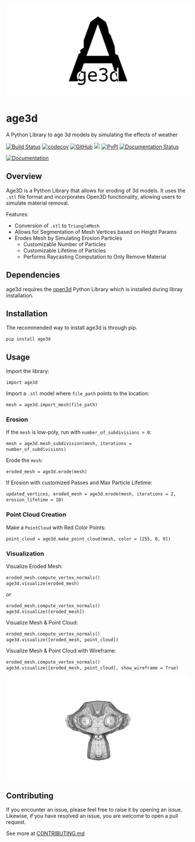 ![age3d Logo](docs/img/age3d_logo.png)


# age3d
A Python Library to age 3d models by simulating the effects of weather 

[![Build Status](https://github.com/A-Chaudhary/age3d/workflows/Build%20Status/badge.svg?branch=main)](https://github.com/A-Chaudhary/age3d/actions?query=workflow%3A%22Build+Status%22)
[![codecov](https://codecov.io/gh/A-Chaudhary/age3d/branch/main/graph/badge.svg)](https://codecov.io/gh/A-Chaudhary/age3d)
[![GitHub](https://img.shields.io/github/license/A-Chaudhary/age3d)](https://github.com/A-Chaudhary/age3d/blob/main/LICENSE)
[![](https://img.shields.io/github/issues/A-Chaudhary/age3d)](https://github.com/A-Chaudhary/age3d/issues)
[![PyPI](https://img.shields.io/pypi/v/age3d)](https://pypi.org/project/age3d/)
[![Documentation Status](https://readthedocs.org/projects/age3d/badge/?version=latest)](https://age3d.readthedocs.io/en/latest/?badge=latest)

[![Documentation](https://img.shields.io/badge/GitHub%20Pages-222222?style=for-the-badge&logo=GitHub%20Pages&logoColor=white)](https://a-chaudhary.github.io/age3d/)

## Overview

Age3D is a Python Library that allows for eroding of 3d models. It uses the `.stl` file format and incorporates Open3D functionality, allowing users to simulate material removal.

Features:

- Conversion of `.stl` to `TriangleMesh`
- Allows for Segmentation of Mesh Vertices based on Height Params
- Erodes Mesh by Simulating Erosion Particles
  - Customizable Number of Particles
  - Customizable Lifetime of Particles
  - Performs Raycasting Computation to Only Remove Material

## Dependencies

age3d requires the [open3d](http://www.open3d.org/) Python Library which is installed during libray installation.

## Installation

The recommended way to install age3d is through pip.
```
pip install age3d
```

## Usage

Import the library:
```
import age3d
```

Import a `.stl` model where `file_path` points to the location:
```
mesh = age3d.import_mesh(file_path)
```

### Erosion

If the `mesh` is low-poly, run with `number_of_subdivisions > 0`:
```
mesh = age3d.mesh_subdivision(mesh, iterations = number_of_subdivisions)
```


Erode the `mesh`:
```
eroded_mesh = age3d.erode(mesh)
```

If Erosion with customized Passes and Max Particle Lifetime:
```
updated_vertices, eroded_mesh = age3d.erode(mesh, iterations = 2, erosion_lifetime = 10)
```

### Point Cloud Creation

Make a `PointCloud` with Red Color Points:
```
point_cloud = age3d.make_point_cloud(mesh, color = [255, 0, 0])
```

### Visualization

Visualize Eroded Mesh:
```
eroded_mesh.compute_vertex_normals()
age3d.visualize(eroded_mesh)
```
or
```
eroded_mesh.compute_vertex_normals()
age3d.visualize([eroded_mesh])
```

Visualize Mesh & Point Cloud:
```
eroded_mesh.compute_vertex_normals()
age3d.visualize([eroded_mesh, point_cloud])
```

Visualize Mesh & Point Cloud with Wireframe:
```
eroded_mesh.compute_vertex_normals()
age3d.visualize([eroded_mesh, point_cloud], show_wireframe = True)
```

![age3d Logo](docs/img/monkey_wireframe.png)


## Contributing
If you encounter an issue, please feel free to raise it by opening an issue. Likewise, if you have resolved an issue, you are welcome to open a pull request.

See more at [CONTRIBUTING.md](./CONTRIBUTING.md)
